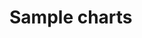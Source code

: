 # Sample charts

<!-- https://docs.microsoft.com/en-us/dynamics365/customer-engagement/developer/customize-dev/sample-charts -->